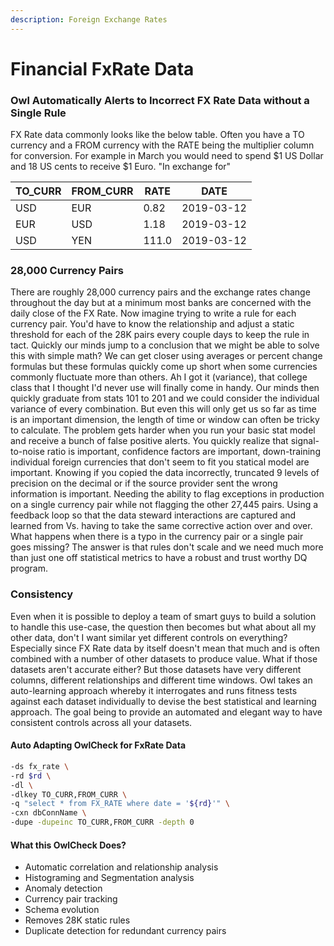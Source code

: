 ```yaml
---
description: Foreign Exchange Rates
---
```


# Financial FxRate Data

### Owl Automatically Alerts to Incorrect FX Rate Data without a Single Rule

FX Rate data commonly looks like the below table.  Often you have a TO currency and a FROM currency with the RATE being the multiplier column for conversion.  For example in March you would need to spend $1 US Dollar and 18 US cents to receive $1 Euro.  "In exchange for" &#x20;

| TO\_CURR | FROM\_CURR | RATE  | DATE       |
| -------- | ---------- | ----- | ---------- |
| USD      | EUR        | 0.82  | 2019-03-12 |
| EUR      | USD        | 1.18  | 2019-03-12 |
| USD      | YEN        | 111.0 | 2019-03-12 |

### 28,000 Currency Pairs

There are roughly 28,000 currency pairs and the exchange rates change throughout the day but at a minimum most banks are concerned with the daily close of the FX Rate.  Now imagine trying to write a rule for each currency pair.  You'd have to know the relationship and adjust a static threshold for each of the 28K pairs every couple days to keep the rule in tact.  Quickly our minds jump to a conclusion that we might be able to solve this with simple math?  We can get closer using averages or percent change formulas but these formulas quickly come up short when some currencies commonly fluctuate more than others.  Ah I got it (variance), that college class that I thought I'd never use will finally come in handy. Our minds then quickly graduate from stats 101 to 201 and we could consider the individual variance of every combination.  But even this will only get us so far as time is an important dimension, the length of time or window can often be tricky to calculate.  The problem gets harder when you run your basic stat model and receive a bunch of false positive alerts.  You quickly realize that signal-to-noise ratio is important, confidence factors are important, down-training individual foreign currencies that don't seem to fit you statical model are important.  Knowing if you copied the data incorrectly, truncated 9 levels of precision on the decimal or if the source provider sent the wrong information is important.  Needing the ability to flag exceptions in production on a single currency pair while not flagging the other 27,445 pairs.  Using a feedback loop so that the data steward interactions are captured and learned from Vs. having to take the same corrective action over and over.  What happens when there is a typo in the currency pair or a single pair goes missing?  The answer is that rules don't scale and we need much more than just one off statistical metrics to have a robust and trust worthy DQ program.&#x20;

### Consistency

Even when it is possible to deploy a team of smart guys to build a solution to handle this use-case, the question then becomes but what about all my other data, don't I want similar yet different controls on everything?  Especially since FX Rate data by itself doesn't mean that much and is often combined with a number of other datasets to produce value.  What if those datasets aren't accurate either?  But those datasets have very different columns, different relationships and different time windows.  Owl takes an auto-learning approach whereby it interrogates and runs fitness tests against each dataset individually to devise the best statistical and learning approach.  The goal being to provide an automated and elegant way to have consistent controls across all your datasets.    &#x20;

#### Auto Adapting OwlCheck for FxRate Data

```bash
-ds fx_rate \
-rd $rd \
-dl \
-dlkey TO_CURR,FROM_CURR \
-q "select * from FX_RATE where date = '${rd}'" \
-cxn dbConnName \
-dupe -dupeinc TO_CURR,FROM_CURR -depth 0
```

#### What this OwlCheck Does?

* Automatic correlation and relationship analysis
* Histograming and Segmentation analysis
* Anomaly detection
* Currency pair tracking
* Schema evolution
* Removes 28K static rules
* Duplicate detection for redundant currency pairs



&#x20;       &#x20;
